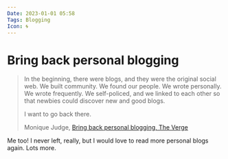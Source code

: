 ```yaml
---
Date: 2023-01-01 05:58
Tags: Blogging
Icon: 🌀
---
```


# Bring back personal blogging

> In the beginning, there were blogs, and they were the original social web. We built community. We found our people. We wrote personally. We wrote frequently. We self-policed, and we linked to each other so that newbies could discover new and good blogs.
> 
> I want to go back there.
> 
> Monique Judge, [Bring back personal blogging, The Verge](https://www.theverge.com/23513418/bring-back-personal-blogging)

Me too! I never left, really, but I would love to read more personal blogs again. Lots more.
